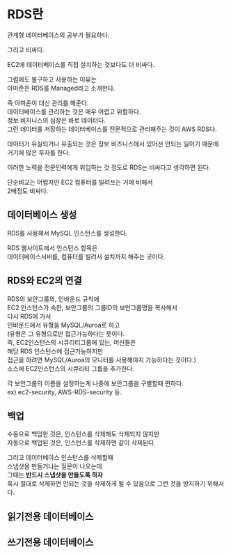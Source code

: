 # RDS란

관계형 데이터베이스의 공부가 필요하다.  

그리고 비싸다.  

EC2에 데이터베이스를 직접 설치하는 것보다도 더 비싸다.  

그럼에도 불구하고 사용하는 이유는  
아마존은 RDS를 Managed라고 소개한다.  

즉 아마존이 대신 관리를 해준다.  
데이터베이스를 관리하는 것은 매우 어렵고 위험하다.   
정보 비지니스의 심장은 바로 데이터다.  
그런 데이터를 저장하는 데이터베이스를 전문적으로 관리해주는 것이 AWS RDS다.  


데이터가 유실되거나 유출되는 것은 정보 비즈니스에서 있어선 안되는 일이기 때문에  
거기에 많은 투자를 한다.  

이러한 노력을 전문인력에게 위임하는 것 정도로 RDS는 비싸다고 생각하면 된다.  

단순비교는 어렵지만 EC2 컴퓨터를 빌려쓰는 거에 비해서  
2배정도 비싸다.  

## 데이터베이스 생성

RDS를 사용해서 MySQL 인스턴스를 생성한다.  

RDS 웹사이트에서 인스턴스 항목은  
데이터베이스서버를, 컴퓨터를 빌려서 설치까지 해주는 곳이다.  


## RDS와 EC2의 연결
RDS의 보안그룹의, 인바운드 규칙에  
EC2 인스턴스가 속한, 보안그룹의 그룹ID의 보안그룹명을 복사해서  
다시 RDS에 가서  
인바운드에서 유형을 MySQL/Auroa로 하고  
(유형은 그 유형으로만 접근가능하다는 뜻이다.  
즉, EC2인스턴스의 시큐리티그룹에 있는, 머신들은  
해당 RDS 인스턴스에 접근가능하지만  
접근을 하려면 MySQL/Auroa의 모니터를 사용해야지 가능하다는 것이다.)  
소스에 EC2인스턴스의 시큐리티 그룹을 추가한다.  

각 보안그룹의 이름을 설정하는게 나중에 보안그룹을 구별할때 편하다.  
ex) ec2-security, AWS-RDS-security 등.  


## 백업

수동으로 백업한 것은, 인스턴스를 삭제해도 삭제되지 않지만  
자동으로 백업된 것은, 인스턴스를 삭제하면 같이 삭제된다.  

그리고 데이터베이스 인스턴스를 삭제할때  
스냅샷을 만들거냐는 질문이 나오는데  
그때는 **반드시 스냅샷을 만들도록 하자**  
혹시 절대로 삭제하면 안되는 것을 삭제하게 될 수 있음으로 그런 것을 방지하기 위해서다.  


## 읽기전용 데이터베이스

## 쓰기전용 데이터베이스

